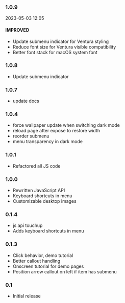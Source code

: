 ### 1.0.9

2023-05-03 12:05

#### IMPROVED

- Update submenu indicator for Ventura styling
- Reduce font size for Ventura visible compatibility
- Better font stack for macOS system font

### 1.0.8

- Update submenu indicator

### 1.0.7

- update docs

### 1.0.4

- force wallpaper update when switching dark mode
- reload page after expose to restore width
- reorder submenu
- menu transparency in dark mode

### 1.0.1

- Refactored all JS code

### 1.0.0

- Rewritten JavaScript API
- Keyboard shortcuts in menu
- Customizable desktop images

### 0.1.4

- js api touchup
- Adds keyboard shortcuts in menu


### 0.1.3

- Click behavior, demo tutorial
- Better callout handling
- Onscreen tutorial for demo pages
- Position arrow callout on left if item has submenu


### 0.1

- Initial release
